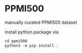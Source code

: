 # PPMI500
manually curated PPMI500 dataset

install python package via

```python
cd ppmi500
python3 -m pip install . 
```
